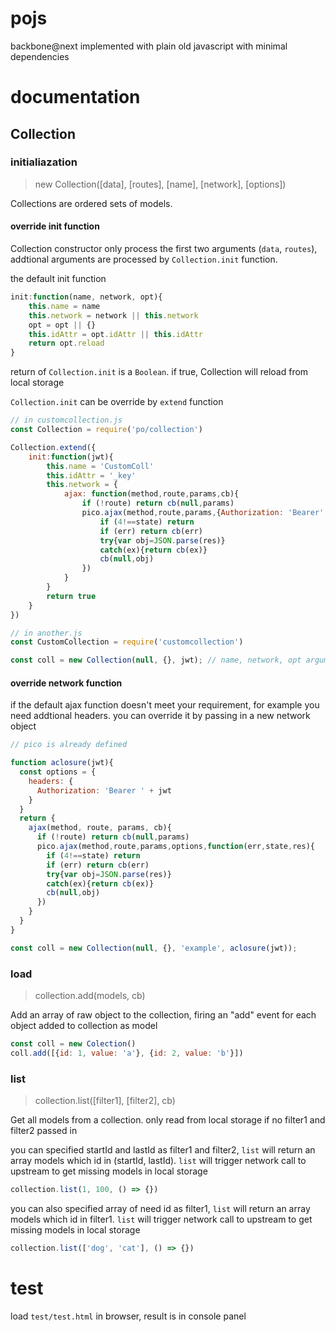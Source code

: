 # pojs
backbone@next implemented with plain old javascript with minimal dependencies

# documentation
## Collection

### initialiazation
> new Collection([data], [routes], [name], [network], [options])

Collections are ordered sets of models.

#### override init function
Collection constructor only process the first two arguments (`data`, `routes`), addtional arguments are processed by `Collection.init` function.

the default init function
```javascript
init:function(name, network, opt){
	this.name = name
	this.network = network || this.network 
	opt = opt || {}
	this.idAttr = opt.idAttr || this.idAttr
	return opt.reload
}
```
return of `Collection.init` is a `Boolean`. if true, Collection will reload from local storage

`Collection.init` can be override by `extend` function
```javascript
// in customcollection.js
const Collection = require('po/collection')

Collection.extend({
	init:function(jwt){
		this.name = 'CustomColl'
		this.idAttr = '_key'
		this.network = {
			ajax: function(method,route,params,cb){
				if (!route) return cb(null,params)
				pico.ajax(method,route,params,{Authorization: 'Bearer' + jwt},function(err,state,res){
					if (4!==state) return
					if (err) return cb(err)
					try{var obj=JSON.parse(res)}
					catch(ex){return cb(ex)}
					cb(null,obj)
				})
			}
		}
		return true
	}
})

// in another.js
const CustomCollection = require('customcollection')

const coll = new Collection(null, {}, jwt); // name, network, opt arguments are no longer needed
```

#### override network function
if the default ajax function doesn't meet your requirement, for example you need addtional headers. you can override it by passing in a new network object

```javascript
// pico is already defined

function aclosure(jwt){
  const options = {
    headers: {
      Authorization: 'Bearer ' + jwt
    }
  }
  return {
    ajax(method, route, params, cb){
      if (!route) return cb(null,params)
      pico.ajax(method,route,params,options,function(err,state,res){
        if (4!==state) return
        if (err) return cb(err)
        try{var obj=JSON.parse(res)}
        catch(ex){return cb(ex)}
        cb(null,obj)
      })
    }
  }
}

const coll = new Collection(null, {}, 'example', aclosure(jwt));
```

### load 
> collection.add(models, cb)

Add an array of raw object to the collection, firing an "add" event for each object added to collection as model
```javascript
const coll = new Colection()
coll.add([{id: 1, value: 'a'}, {id: 2, value: 'b'}])
```

### list
> collection.list([filter1], [filter2], cb)

Get all models from a collection. only read from local storage if no filter1 and filter2 passed in

you can specified startId and lastId as filter1 and filter2, `list` will return an array models which id in (startId, lastId). `list` will trigger network call to upstream to get missing models in local storage
```javascript
collection.list(1, 100, () => {})
```

you can also specified array of need id as filter1, `list` will return an array models which id in filter1. `list` will trigger network call to upstream to get missing models in local storage
```javascript
collection.list(['dog', 'cat'], () => {})
```

# test
load `test/test.html` in browser, result is in console panel
